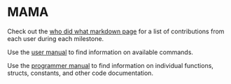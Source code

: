 # MAMA

Check out the [who did what markdown page](https://github.com/Soup-tech/MAMA/blob/main/WhoDidWhat.md) for a list of contributions from each user during each milestone.

Use the [user manual](https://github.com/Soup-tech/MAMA/blob/main/docs/MAMA%20User%20Manual.pdf) to find information on available commands.

Use the [programmer manual](https://github.com/Soup-tech/MAMA/blob/main/docs/MAMA.pdf) to find information on individual functions, structs, constants, and other code documentation.
